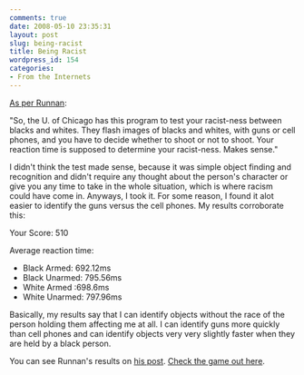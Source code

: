 ```yaml
---
comments: true
date: 2008-05-10 23:35:31
layout: post
slug: being-racist
title: Being Racist
wordpress_id: 154
categories:
- From the Internets
---
```


[As per Runnan](http://ponspk.blogspot.com/2008/05/being-racist.html):

"So, the U. of Chicago has this program to test your racist-ness between blacks and whites. They flash images of blacks and whites, with guns or cell phones, and you have to decide whether to shoot or not to shoot. Your reaction time is supposed to determine your racist-ness. Makes sense."

I didn't think the test made sense, because it was simple object finding and recognition and didn't require any thought about the person's character or give you any time to take in the whole situation, which is where racism could have come in. Anyways, I took it. For some reason, I found it alot easier to identify the guns versus the cell phones. My results corroborate this:

Your Score: 510

Average reaction time:

* Black Armed: 692.12ms
* Black Unarmed: 795.56ms
* White Armed :698.6ms
* White Unarmed: 797.96ms

Basically, my results say that I can identify objects without the race of the person holding them affecting me at all. I can identify guns more quickly than cell phones and can identify objects very very slightly faster when they are held by a black person.

You can see Runnan's results on [his post](http://ponspk.blogspot.com/2008/05/being-racist.html). [Check the game out here](http://backhand.uchicago.edu/Center/ShooterEffect/).
